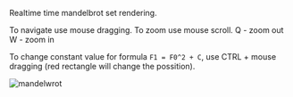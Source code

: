 Realtime time mandelbrot set rendering.

To navigate use mouse dragging.
To zoom use mouse scroll. 
Q - zoom out
W - zoom in

To change constant value for formula `F1 = F0^2 + C`, use CTRL + mouse dragging (red rectangle will change the possition).

![mandelwrot](https://github.com/user-attachments/assets/6a66e501-baa7-41f3-85c2-c6eff05928d8)
